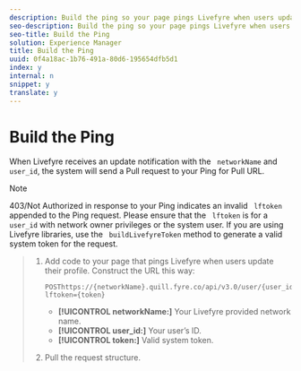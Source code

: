 ```yaml
---
description: Build the ping so your page pings Livefyre when users update their profile.
seo-description: Build the ping so your page pings Livefyre when users update their profile.
seo-title: Build the Ping
solution: Experience Manager
title: Build the Ping
uuid: 0f4a18ac-1b76-491a-80d6-195654dfb5d1
index: y
internal: n
snippet: y
translate: y
---
```


# Build the Ping

When Livefyre receives an update notification with the ` networkName` and ` user_id`, the system will send a Pull request to your Ping for Pull URL.

>[!NOTE]
>
>403/Not Authorized in response to your Ping indicates an invalid ` lftoken` appended to the Ping request. Please ensure that the ` lftoken` is for a ` user_id` with network owner privileges or the system user. If you are using Livefyre libraries, use the ` buildLivefyreToken` method to generate a valid system token for the request.


>1. Add code to your page that pings Livefyre when users update their profile. Construct the URL this way:
>    
>       ```
>       POSThttps://{networkName}.quill.fyre.co/api/v3.0/user/{user_id}/refresh?lftoken={token}
>       ```
>    
>    * **[!UICONTROL  networkName:]** Your Livefyre provided network name.
>    * **[!UICONTROL  user_id:]** Your user’s ID.
>    * **[!UICONTROL  token:]** Valid system token.
>    
>1. Pull the request structure.
